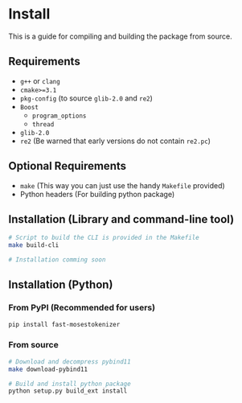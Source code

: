 # Install

This is a guide for compiling and building the package from source.

## Requirements

- `g++` or `clang`
- `cmake>=3.1`
- `pkg-config` (to source `glib-2.0` and `re2`)
- `Boost`
  - `program_options`
  - `thread`
- `glib-2.0`
- `re2` (Be warned that early versions do not contain `re2.pc`)

## Optional Requirements

- `make` (This way you can just use the handy `Makefile` provided)
- Python headers (For building python package)

## Installation (Library and command-line tool)

```sh
# Script to build the CLI is provided in the Makefile
make build-cli

# Installation comming soon
```

## Installation (Python)

### From PyPI (Recommended for users)

```sh
pip install fast-mosestokenizer
```

### From source

```sh
# Download and decompress pybind11
make download-pybind11

# Build and install python package
python setup.py build_ext install
```
